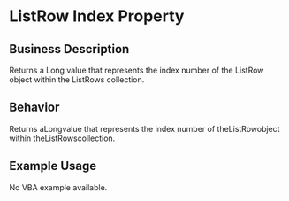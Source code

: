 # ListRow Index Property

## Business Description
Returns a Long value that represents the index number of the ListRow object within the ListRows collection.

## Behavior
Returns aLongvalue that represents the index number of theListRowobject within theListRowscollection.

## Example Usage
No VBA example available.